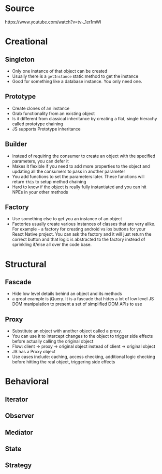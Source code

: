 # Source
https://www.youtube.com/watch?v=tv-_1er1mWI

# Creational
## Singleton
- Only one instance of that object can be created
- Usually there is a `getInstance` static method to get the instance
- Good for something like a database instance. You only need one.
## Prototype
- Create clones of an instance
- Grab functionality from an existing object
- Is it different from classical inheritance by creating a flat, single hierachy called prototype chaining
- JS supports Prototype inheritance
## Builder
- Instead of requiring the consumer to create an object with the specified parameters, you can defer it
- Makes it flexible if you need to add more properties to the object and updating all the consumers to pass in another parameter
- You add functions to set the parameters later. These functions will return `this` to setup method chaining
- Hard to know if the object is really fully instantiated and you can hit NPEs in your other methods
## Factory
- Use something else to get you an instance of an object
- Factories usually create various instances of classes that are very alike. For example - a factory for creating android vs ios buttons for your React Native project. You can ask the factory and it will just return the correct button and that logic is abstracted to the factory instead of sprinkling if/else all over the code base.

# Structural
## Fascade
- Hide low level details behind an object and its methods
- a great example is jQuery. It is a fascade that hides a lot of low level JS DOM manipulation to present a set of simplified DOM APIs to use
## Proxy
- Substitute an object with another object called a proxy.
- You can use it to intercept changes to the object to trigger side effects before actually calling the original object
- Flow: client -> proxy -> original object instead of client -> original object
- JS has a Proxy object
- Use cases include: caching, access checking, additional logic checking before hitting the real object, triggering side effects

# Behavioral
## Iterator
## Observer
## Mediator
## State
## Strategy
